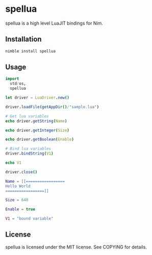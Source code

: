 # spellua
spellua is a high level LuaJIT bindings for Nim.

## Installation
```sh
nimble install spellua
```

## Usage
```nim
import
  std/os,
  spellua

let driver = LuaDriver.new()

driver.loadFile(getAppDir()/"sample.lua")

# Get lua variables
echo driver.getString(Name)

echo driver.getInteger(Size)

echo driver.getBoolean(Enable)

# Bind lua variables
driver.bindString(V1)

echo V1

driver.close()
```

```lua:sample.lua
Name = [[=================
Hello World
=================]]

Size = 640

Enable = true

V1 = "bound variable"
```

## License
spellua is licensed under the MIT license. See COPYING for details.

